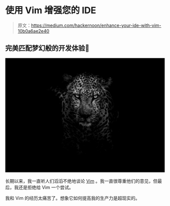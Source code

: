 # 使用 Vim 增强您的 IDE

> 原文：<https://medium.com/hackernoon/enhance-your-ide-with-vim-10b0a6ae2e40>

## 完美匹配梦幻般的开发体验🙌

![](img/46de0b404470ea663e8637b21e656d46.png)

长期以来，我一直听人们滔滔不绝地谈论 [Vim](https://hackernoon.com/tagged/cryptocurrencyhttps://hackernoon.com/tagged/vim) 。我一直很尊重他们的意见，但最后，我还是拒绝给 Vim 一个尝试。

我和 Vim 的经历太痛苦了。想象它如何提高我的生产力是超现实的。